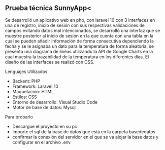 <h2>Prueba técnica SunnyApp<</h2>

Se desarrolló un aplicativo web en php, con laravel 10 con 3 interfaces en una de registro, inicio de sesión con sus respectivas validaciones de campos evitando datos mal intencionados, se desarrolló una interfaz que se muestre posterior al inicio de sesión en la que cuenta con una tabla en la cual se pueden añadir información de forma consecutiva dependiendo la fecha y se le asignaba un dato para la temperatura de forma aleatoria, se presenta una diagrama de líneas utilizando la API de Google Charts en la cual muestra la trazabilidad de la temperatura en los diferentes días. El diseño de las interfaces se realizó con CSS.

Lenguajes Utilizados
* Backent: PHP
* Framework: Laravel 10
* Maquetacion: HTML
* Estilos: CSS
* Entorno de desarrollo: Visual Studio Code
* Motor de base de datos: Mysql

Para probarlo
* Descargue el proyecto en su pc
* Importe el sql de la base de datos que está en la carpeta basededatos
* confirmar la conexión del servidor en el que se va alojar la base datos y configurar en el archivo .env
